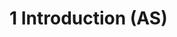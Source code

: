 <!-- TITLE: 1 Introduction (AS) -->
<!-- SUBTITLE: A quick summary of 1 Introduction As -->

# 1 Introduction (AS)